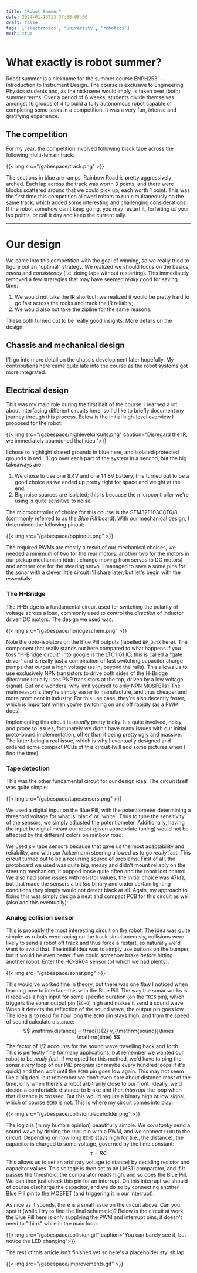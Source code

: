 ```yaml
---
title: "Robot Summer"
date: 2024-01-13T13:37:58-08:00
draft: false
tags: ['electronics', 'university', 'robotics']
math: true
---
```

# What exactly is robot summer?
Robot summer is a nickname for the summer course ENPH253 --- Introduction to Instrument Design. The course is exclusive to Engineering Physics students and, as the nickname would imply, is taken over (both) summer terms. Over a period of 6 weeks, students divide themselves amongst 16 groups of 4 to build a fully autonomous robot capable of completing some tasks in a competition. It was a very fun, intense and gratifying experience.

## The competition
For my year, the competition involved following black tape across the following multi-terrain track: 

{{< img src="/gabespace/track.png" >}}

The sections in blue are ramps, Rainbow Road is pretty aggressively arched.
Each lap across the track was worth 3 points, and there were blocks scattered around that we could pick up, each worth 1 point. This was the first time this competition allowed robots to run simultaneously on the same track, which added some interesting and challenging considerations. If the robot somehow can't keep going, you may restart it, forfeiting *all* your lap points, or call it day and keep the current tally.
***
# Our design
We came into this competition with the goal of winning, so we really tried to figure out an "optimal" strategy. We realized we should focus on the basics, *speed* and *consistency* (i.e. doing laps without restarting). This immediately removed a few strategies that may have seemed *really* good for saving time:

1. We would not take the IR shortcut: we realized it would be pretty hard to go fast across the rocks and track the IR reliably;
2. We would also not take the zipline for the same reasons.

These both turned out to be really good insights. More details on the design:

## Chassis and mechanical design
I'll go into more detail on the chassis development later hopefully. My contributions here came
quite late into the course as the robot systems got more integrated.

## Electrical design
This was my main role during the first half of the course. I learned a lot about interfacing different
circuits here, so I'd like to briefly document my journey through this process. Below is the initial high-level
overview I proposed for the robot:

{{< img src="/gabespace/highlevelcircuits.png" caption="Disregard the IR, we immediately abandoned that idea.">}}

I chose to highlight shared grounds in blue here, and isolated/protected grounds in red. I'll go over each part of the system
in a second, but the big takeaways are: 

1. We chose to use one 8.4V and one 14.8V battery, this turned out to be a good choice as we ended up pretty tight for space and weight at
the end.
2. Big noise sources are isolated; this is because the microcontroller we're using is quite sensitive to noise.

The microcontroller of choice for this course is the STM32F103C8T6/8 (commonly referred to as the *Blue Pill* board). With our mechanical design, 
I determined the following pinout: 

{{< img src="/gabespace/bppinout.png" >}}

The required PWMs are mostly a result of our mechanical choices, we needed a minimum of two for the rear motors, another two for the motors in our
pickup mechanism (didn't change moving from servos to DC motors) and another one for the steering servo. I managed to save a some pins for the 
sonar with a clever little circuit I'll share later, but let's begin with the essentials:

### The H-Bridge
The H-Bridge is a fundamental circuit used for switching the polarity of voltage across a load, commonly used to control the *direction* of
inductor driven DC motors. The design we used was:

{{< img src="/gabespace/hbridgeschem.png" >}}

Note the opto-isolators on the Blue Pill outputs (labelled `BP_OutX` here). The component that really stands out here compared to what happens if you toss "H-Bridge circuit" into google is the LTC1161 IC; this is called a "gate driver" and is really just a combination of fast switching capacitor charge pumps that output a high voltage (as in, beyond the rails). This allows us to use exclusively NPN transistors to drive both sides of the H-Bridge (literature usually uses PNP transistors at the top, driven by a low voltage signal). But one wonders, why limit yourself to only NPN MOSFETs? The main reason is they're simply easier to manufacture, and thus cheaper and more prominent in industry. For this use case, they're also decently faster, which is important when you're switching on and off rapidly (as a PWM does).

Implementing this circuit is *usually* pretty tricky. It's quite involved, noisy and prone to issues, fortunately we didn't have many issues with our initial proto-board implementation, other than it being pretty ugly and massive. The latter being a real issue, which is why I eventually designed and ordered some compact PCBs of this circuit (will add some pictures when I find the time).

### Tape detection
This was the other fundamental circuit for our design idea. The circuit itself was quite simple:

{{< img src="/gabespace/tapesensors.png" >}}

We used a digital input on the Blue Pill, with the potentiometer determining a threshold voltage for what is 'black' or 'white'. Thus to tune the 
sensitivity of the sensors, we simply adjusted the potentiometer. Additionally, having the input be digital meant our robot (given appropriate
tuning) would not be affected by the different colors on rainbow road.

We used six tape sensors because that gave us the most adaptability and reliability, and with our Ackermann steering allowed us to go *really*
fast. This circuit turned out to be a recurring source of problems. First of all, the protoboard we used was quite big, messy and didn't mount reliably on the steering mechanism; it popped loose quite often and the robot lost control. We also had some issues with resistor values, the initial choice was 47kΩ, but that made the sensors a bit *too* binary and under certain lighting conditions they simply would not detect black at all. Again, my approach to fixing this was simply design a neat and compact PCB for this circuit as well (also add this eventually):

### Analog collision sensor 
This is probably the most interesting circuit on the robot. The idea was quite simple: as robots were racing on the track simultaneously, collisions were likely to send a robot off track and thus force a restart, so naturally we'd want to avoid that. The initial idea was to simply use buttons on the bumper, but it would be even better if we could somehow brake *before* hitting another robot. Enter the HC-SR04 sensor (of which we had plenty):

{{< img src="/gabespace/sonar.png" >}}

This would've worked fine in theory, but there was one flaw I noticed when learning how to interface this with the Blue Pill. The way the sonar works is it receives a high input for some specific duration (on the `TRIG` pin), which triggers the sonar output pin (`ECHO`) high and makes it send a sound wave. When it detects the reflection of the sound wave, the output pin goes low. The idea is to read for how long the `ECHO` pin stays high, and from the speed of sound calculate distance:
$$
\mathrm{distance} = \frac{1}{2} v_{\mathrm{sound}}\times \mathrm{time}
$$
The factor of $1/2$ accounts for the sound wave travelling back and forth. This is perfectly fine for many applications, but remember we wanted our robot to be *really fast*. If we opted for this method, we'd have to ping the sonar *every* loop of our PID program (or maybe every hundred loops if it's quick) and then *wait* until the `ECHO` pin goes low again. This may not seem like a big deal, but remember we don't even care about distance most of the time, only when there's a robot arbitrarily close to our front. Ideally, we'd decide a comfortable distance to brake and then *interrupt* the loop when that distance is crossed. But this would require a binary high or low signal, which of course `ECHO` is not. This is where my circuit comes into play:

{{< img src="/gabespace/collisionplaceholder.png" >}}

The logic is (in my humble opinion) beautifully simple. We *constantly* send a sound wave by driving the `TRIG` pin with a PWM, and we connect `ECHO` to the circuit. Depending on how long `ECHO` stays high for (i.e., the distance), the capacitor is charged to some voltage, governed by the time constant:
$$
\tau = RC
$$
This allows us to set an arbitrary voltage (distance) by deciding resistor and capacitor values. This voltage is then set to an LM311 comparator, and if it passes the threshold, the comparator reads high, and so does the Blue Pill. We can then just check this pin for an interrupt. On this interrupt we should of course discharge the capacitor, and we do so by connecting another Blue Pill pin to the MOSFET (and triggering it in our interrupt).

As nice as it sounds, there is a small issue on the circuit above. Can you spot it (while I try to find the final schematic)? Below is the circuit at work, the Blue Pill here is *only* supplying the PWM and interrupt pins, it doesn't need to "think" while in the main loop:

{{< img src="/gabespace/collision.gif" caption="You can barely see it, but notice the LED changing">}}

The rest of this article isn't finished yet so here's a placeholder stylish lap:

{{< img src="/gabespace/improvements.gif" >}}

